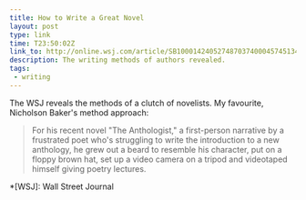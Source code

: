 ```yaml
---
title: How to Write a Great Novel
layout: post
type: link
time: T23:50:02Z
link_to: http://online.wsj.com/article/SB10001424052748703740004574513463106012106.html
description: The writing methods of authors revealed.
tags:
 - writing
---
```


The WSJ reveals the methods of a clutch of novelists. My favourite, Nicholson Baker's method approach:

> For his recent novel "The Anthologist," a first-person narrative by a frustrated poet who's struggling to write the introduction to a new anthology, he grew out a beard to resemble his character, put on a floppy brown hat, set up a video camera on a tripod and videotaped himself giving poetry lectures.

*[WSJ]: Wall Street Journal